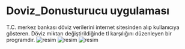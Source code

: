 # Doviz_Donusturucu uygulaması
T.C. merkez bankası döviz verilerini internet sitesinden alıp kullanıcıya gösteren.
Döviz miktarı değiştirildiğinde tl karşılığını düzenleyen bir programdır.
![resim](https://user-images.githubusercontent.com/108468260/235965543-5f974fc5-2242-46aa-b33b-8deec6312b35.png)
![resim](https://user-images.githubusercontent.com/108468260/235965612-2967756d-61a5-4c3c-934c-98336a69b9fc.png)
![resim](https://user-images.githubusercontent.com/108468260/235965650-f75b3716-86e1-4dd9-ad3c-aab50310f8e8.png)


